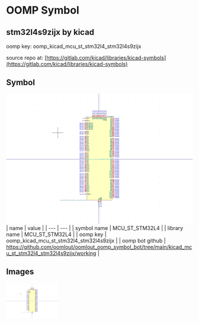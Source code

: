 # OOMP Symbol  
## stm32l4s9zijx  by kicad  
  
oomp key: oomp_kicad_mcu_st_stm32l4_stm32l4s9zijx  
  
source repo at: [https://gitlab.com/kicad/libraries/kicad-symbols](https://gitlab.com/kicad/libraries/kicad-symbols)  
## Symbol  
  
[![working.png](working_600.png)](working.png)  
| name | value | 
| --- | --- | 
| symbol name | MCU_ST_STM32L4 | 
| library name | MCU_ST_STM32L4 | 
| oomp key | oomp_kicad_mcu_st_stm32l4_stm32l4s9zijx | 
| oomp bot github | https://github.com/oomlout/oomlout_oomp_symbol_bot/tree/main/kicad_mcu_st_stm32l4_stm32l4s9zijx/working | 
## Images  
  
[![working.png](working_140.png)](working.png)  
